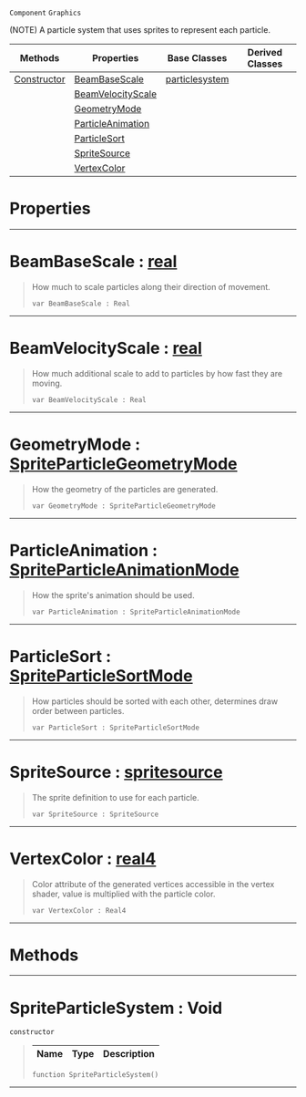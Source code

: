  `Component` `Graphics`



(NOTE) A particle system that uses sprites to represent each particle.

|Methods|Properties|Base Classes|Derived Classes|
|---|---|---|---|
|[Constructor](spriteparticlesystem.md#spriteparticlesystem-voi)|[BeamBaseScale](spriteparticlesystem.md#beambasescale-zilch-engin)|[particlesystem](particlesystem.md)| |
| |[BeamVelocityScale](spriteparticlesystem.md#beamvelocityscale-zilch-e)| | |
| |[GeometryMode](spriteparticlesystem.md#geometrymode-zilch-engine)| | |
| |[ParticleAnimation](spriteparticlesystem.md#particleanimation-zilch-e)| | |
| |[ParticleSort](spriteparticlesystem.md#particlesort-zilch-engine)| | |
| |[SpriteSource](spriteparticlesystem.md#spritesource-zilch-engine)| | |
| |[VertexColor](spriteparticlesystem.md#vertexcolor-zilch-engine)| | |


 #  Properties


---  
 #  BeamBaseScale : [real](../nada_base_types/real.md)

> How much to scale particles along their direction of movement.
> ```TS:Nada
> var BeamBaseScale : Real


---  
 #  BeamVelocityScale : [real](../nada_base_types/real.md)

> How much additional scale to add to particles by how fast they are moving.
> ```TS:Nada
> var BeamVelocityScale : Real


---  
 #  GeometryMode : [SpriteParticleGeometryMode](../enum_reference.md#spriteparticlegeometrymode)

> How the geometry of the particles are generated.
> ```TS:Nada
> var GeometryMode : SpriteParticleGeometryMode


---  
 #  ParticleAnimation : [SpriteParticleAnimationMode](../enum_reference.md#spriteparticleanimationmode)

> How the sprite's animation should be used.
> ```TS:Nada
> var ParticleAnimation : SpriteParticleAnimationMode


---  
 #  ParticleSort : [SpriteParticleSortMode](../enum_reference.md#spriteparticlesortmode)

> How particles should be sorted with each other, determines draw order between particles.
> ```TS:Nada
> var ParticleSort : SpriteParticleSortMode


---  
 #  SpriteSource : [spritesource](spritesource.md)

> The sprite definition to use for each particle.
> ```TS:Nada
> var SpriteSource : SpriteSource


---  
 #  VertexColor : [real4](../nada_base_types/real4.md)

> Color attribute of the generated vertices accessible in the vertex shader, value is multiplied with the particle color.
> ```TS:Nada
> var VertexColor : Real4


---  
 #  Methods


---  
 #  SpriteParticleSystem : Void

 `constructor`

> 
> |Name|Type|Description|
> |---|---|---|
> ```TS:Nada
> function SpriteParticleSystem()
> ``` 


---  
 

 